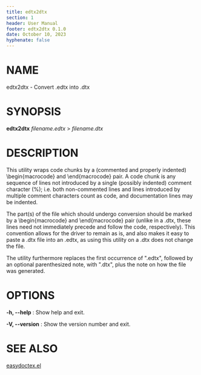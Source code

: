 ```yaml
---
title: edtx2dtx
section: 1
header: User Manual
footer: edtx2dtx 0.1.0
date: October 10, 2023
hyphenate: false
---
```


# NAME
edtx2dtx - Convert .edtx into .dtx


# SYNOPSIS
**edtx2dtx** *filename.edtx* > *filename.dtx*


# DESCRIPTION

This utility wraps code chunks by a (commented and properly indented)
\begin{macrocode} and \end{macrocode} pair.  A code chunk is any sequence of
lines not introduced by a single (possibly indented) comment character (%);
i.e. both non-commented lines and lines introduced by multiple comment
characters count as code, and documentation lines may be indented.

The part(s) of the file which should undergo conversion should be marked by a
\begin{macrocode} and \end{macrocode} pair (unlike in a .dtx, these lines need
not immediately precede and follow the code, respectively).  This convention
allows for the driver to remain as is, and also makes it easy to paste a .dtx
file into an .edtx, as using this utility on a .dtx does not change the file.

The utility furthermore replaces the first occurrence of "<filename>.edtx",
followed by an optional parenthesized note, with "<filename>.dtx", plus the
note on how the file was generated.


# OPTIONS

**-h, \--help**
: Show help and exit.

**-V, \--version**
: Show the version number and exit.

# SEE ALSO

[easydoctex.el](????)
